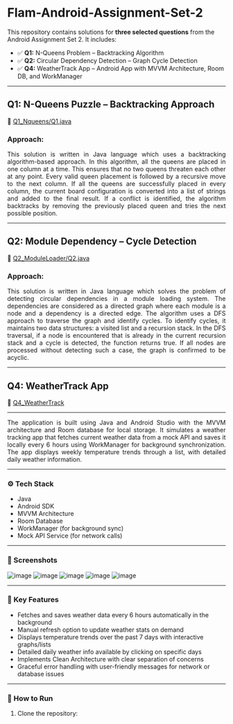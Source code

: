# Flam-Android-Assignment-Set-2

This repository contains solutions for **three selected questions** from the Android Assignment Set 2. 
It includes:

- ✅ **Q1:** N-Queens Problem – Backtracking Algorithm  
- ✅ **Q2:** Circular Dependency Detection – Graph Cycle Detection  
- ✅ **Q4:** WeatherTrack App – Android App with MVVM Architecture, Room DB, and WorkManager

---

## Q1: N-Queens Puzzle – Backtracking Approach

📄 [Q1_Nqueens/Q1.java](./Q1_Nqueens/Q1.java)

### Approach:

<p align="justify">
This solution is written in Java language which uses a backtracking algorithm-based approach. In this algorithm, all the queens are placed in one column at a time. This ensures that no two queens threaten each other at any point. Every valid queen placement is followed by a recursive move to the next column. If all the queens are successfully placed in every column, the current board configuration is converted into a list of strings and added to the final result. If a conflict is identified, the algorithm backtracks by removing the previously placed queen and tries the next possible position.
</p>

---

## Q2: Module Dependency – Cycle Detection

📄 [Q2_ModuleLoader/Q2.java](./Q2_ModuleLoader/Q2.java)

### Approach:

<p align="justify">
This solution is written in Java language which solves the problem of detecting circular dependencies in a module loading system. The dependencies are considered as a directed graph where each module is a node and a dependency is a directed edge. The algorithm uses a DFS approach to traverse the graph and identify cycles. To identify cycles, it maintains two data structures: a visited list and a recursion stack. In the DFS traversal, if a node is encountered that is already in the current recursion stack and a cycle is detected, the function returns true. If all nodes are processed without detecting such a case, the graph is confirmed to be acyclic.
</p>

---

## Q4: WeatherTrack App

📄 [Q4_WeatherTrack](./Q4_WeatherTrack/)

---

<p align="justify">
The application is built using Java and Android Studio with the MVVM architecture and Room database for local storage. It simulates a weather tracking app that fetches current weather data from a mock API and saves it locally every 6 hours using WorkManager for background synchronization. The app displays weekly temperature trends through a list, with detailed daily weather information. 
</p>

---

### ⚙️ Tech Stack

- Java
- Android SDK
- MVVM Architecture
- Room Database
- WorkManager (for background sync)
- Mock API Service (for network calls)

---

### 📱 Screenshots

![image](https://github.com/user-attachments/assets/fbd1aaee-7c72-4e58-b4c1-9e989fc4a216) 
![image](https://github.com/user-attachments/assets/a32bf31d-683a-4739-b0fc-e48df260e01f)
![image](https://github.com/user-attachments/assets/67061bcc-804c-4ed3-b2e6-bc189be71465)
![image](https://github.com/user-attachments/assets/ca5114cd-fa30-478b-878b-445abd67ff1d)
![image](https://github.com/user-attachments/assets/722c0702-eb89-4bef-a36f-54b9e27b4aa7)

---

### 🌟 Key Features

- Fetches and saves weather data every 6 hours automatically in the background
- Manual refresh option to update weather stats on demand
- Displays temperature trends over the past 7 days with interactive graphs/lists
- Detailed daily weather info available by clicking on specific days
- Implements Clean Architecture with clear separation of concerns
- Graceful error handling with user-friendly messages for network or database issues

---

### 🚀 How to Run

1. Clone the repository:

